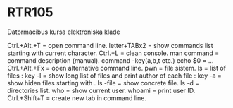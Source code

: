# RTR105
Datormacibus kursa elektroniska klade

Ctrl.+Alt.+T = open command line.
letter+TABx2 = show commands list starting with current character.
Ctrl.+L = clean console.
man command = command description (manual).
command -key(a,b,t etc.)
echo $0 = ...
Ctrl.+Alt.+Fx = open alternative command line.
pwn = file sistem.
ls = list of files : key -l = show long list of files and print author of each file : key -a = show hiden files starting with .
ls -file = show concrete file.
ls -d = directories list.
who = show current user.
whoami = print user ID.
Ctrl.+Shift+T = create new tab in command line.
